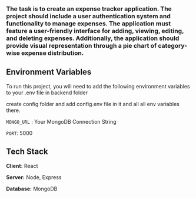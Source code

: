 ### The task is to create an expense tracker application. The project should include a user authentication system and functionality to manage expenses. The application must feature a user-friendly interface for adding, viewing, editing, and deleting expenses. Additionally, the application should provide visual representation through a pie chart of category-wise expense distribution.

## Environment Variables

To run this project, you will need to add the following environment variables to your .env file in backend folder

create config folder and add config.env file in it and all all env variables there.

`MONGO_URL` : Your MongoDB Connection String

`PORT`: 5000


## Tech Stack

**Client:** React

**Server:** Node, Express

**Database:** MongoDB
